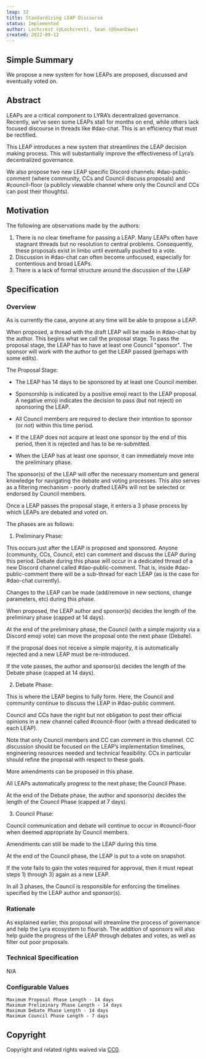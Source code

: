 ```yaml
---
leap: 32
title: Standardizing LEAP Discourse
status: Implemented
author: Lochcrest (@Lochcrest), Sean (@SeanDaws)
created: 2022-09-12
---
```


<!--You can leave these HTML comments in your merged LEAP and delete the visible duplicate text guides, they will not appear and may be helpful to refer to if you edit it again. This is the suggested template for new LEAPs. Note that a LEAP number will be assigned by an editor. When opening a pull request to submit your LEAP, please use an abbreviated title in the filename, `leap-draft_title_abbrev.md`. The title should be 44 characters or less.-->

## Simple Summary
<!--"If you can't explain it simply, you don't understand it well enough." Simply describe the outcome the proposed changes intends to achieve. This should be non-technical and accessible to a casual community member.-->
We propose a new system for how LEAPs are proposed, discussed and eventually voted on.

## Abstract
<!--A short (~200 word) description of the proposed change, the abstract should clearly describe the proposed change. This is what *will* be done if the LEAP is implemented, not *why* it should be done or *how* it will be done. If the LEAP proposes deploying a new contract, write, "we propose to deploy a new contract that will do x".-->

LEAPs are a critical component to LYRA’s decentralized governance. Recently, we’ve seen some LEAPs stall for months on end, while others lack focused discourse in threads like #dao-chat. This is an efficiency that must be rectified.

This LEAP introduces a new system that streamlines the LEAP decision making process. This will substantially improve the effectiveness of Lyra’s decentralized governance. 

We also propose two new LEAP specific Discord channels: #dao-public-comment (where community, CCs and Council discuss proposals) and #council-floor (a publicly viewable channel where only the Council and CCs can post their thoughts).


## Motivation
<!--This is the problem statement. This is the *why* of the LEAP. It should clearly explain *why* the current state of the protocol is inadequate.  It is critical that you explain *why* the change is needed, if the LEAP proposes changing how something is calculated, you must address *why* the current calculation is inaccurate or wrong. This is not the place to describe how the LEAP will address the issue!-->
The following are observations made by the authors:
1. There is no clear timeframe for passing a LEAP. Many LEAPs often have stagnant threads but no resolution to central problems. Consequently, these proposals exist in limbo until eventually pushed to a vote.
2. Discussion in #dao-chat can often become unfocused, especially for contentious and broad LEAPs. 		
3. There is a lack of formal structure around the discussion of the LEAP


## Specification
<!--The specification should describe the syntax and semantics of any new feature, there are five sections
1. Overview
2. Rationale
3. Technical Specification
4. Test Cases
5. Configurable Values
-->

### Overview
<!--This is a high level overview of *how* the LEAP will solve the problem. The overview should clearly describe how the new feature will be implemented.-->
As is currently the case, anyone at any time will be able to propose a LEAP. 

When proposed, a thread with the draft LEAP will be made in #dao-chat by the author. This begins what we call the proposal stage. To pass the proposal stage, the LEAP has to have at least one Council "sponsor". The sponsor will work with the author to get the LEAP passed (perhaps with some edits).

The Proposal Stage:

- The LEAP has 14 days to be sponsored by at least one Council member. 

- Sponsorship is indicated by a positive emoji react to the LEAP proposal. A negative emoji indicates the decision to pass (but not reject) on sponsoring the LEAP. 

- All Council members are required to declare their intention to sponsor (or not) within this time period.

- If the LEAP does not acquire at least one sponsor by the end of this period, then it is rejected and has to be re-submitted.

- When the LEAP has at least one sponsor, it can immediately move into the preliminary phase. 

The sponsor(s) of the LEAP will offer the necessary momentum and general knowledge for navigating the debate and voting processes. This also serves as a filtering mechanism - poorly drafted LEAPs will not be selected or endorsed by Council members.

Once a LEAP passes the proposal stage, it enters a 3 phase process by which LEAPs are debated and voted on.

The phases are as follows:

1) Preliminary Phase: 

This occurs just after the LEAP is proposed and sponsored. Anyone (community, CCs, Council, etc) can comment and discuss the LEAP during this period. Debate during this phase will occur in a dedicated thread of a new Discord channel called #dao-public-comment. That is, inside #dao-public-comment there will be a sub-thread for each LEAP (as is the case for #dao-chat currently). 

Changes to the LEAP can be made (add/remove in new sections, change parameters, etc) during this phase.

When proposed, the LEAP author and sponsor(s) decides the length of the preliminary phase (capped at 14 days).

At the end of the preliminary phase, the Council (with a simple majority via a Discord emoji vote) can move the proposal onto the next phase (Debate). 

If the proposal does not receive a simple majority, it is automatically rejected and a new LEAP must be re-introduced.

If the vote passes, the author and sponsor(s) decides the length of the Debate phase (capped at 14 days).

2) Debate Phase: 

This is where the LEAP begins to fully form. Here, the Council and community continue to discuss the LEAP in #dao-public comment. 

Council and CCs have the right but not obligation to post their official opinions in a new channel called #council-floor (with a thread dedicated to each LEAP). 

Note that only Council members and CC can comment in this channel. CC discussion should be focused on the LEAP’s implementation timelines, engineering resources needed and technical feasibility. CCs in particular should refine the proposal with respect to these goals.

More amendments can be proposed in this phase. 

All LEAPs automatically progress to the next phase; the Council Phase.

At the end of the Debate phase, the author and sponsor(s) decides the length of the Council Phase (capped at 7 days). 

3) Council Phase: 

Council communication and debate will continue to occur in #council-floor when deemed appropriate by Council members.

Amendments can still be made to the LEAP during this time.

At the end of the Council phase, the LEAP is put to a vote on snapshot. 

If the vote fails to gain the votes required for approval, then it must repeat steps 1) through 3) again as a new LEAP.

In all 3 phases, the Council is responsible for enforcing the timelines specified by the LEAP author and sponsor(s). 



### Rationale
<!--This is where you explain the reasoning behind how you propose to solve the problem. Why did you propose to implement the change in this way, what were the considerations and trade-offs. The rationale fleshes out what motivated the design and why particular design decisions were made. It should describe alternate designs that were considered and related work. The rationale may also provide evidence of consensus within the community, and should discuss important objections or concerns raised during discussion.-->
As explained earlier, this proposal will streamline the process of governance and help the Lyra ecosystem to flourish. The addition of sponsors will also help guide the progress of the LEAP through debates and votes, as well as filter out poor proposals. 

### Technical Specification
<!--The technical specification should outline the public API of the changes proposed. That is, changes to any of the interfaces Lyra currently exposes or the creations of new ones.-->

N/A


### Configurable Values
<!--Please list all values configurable under this implementation.-->
```
Maximum Proposal Phase Length - 14 days
Maximum Preliminary Phase Length - 14 days
Maximum Debate Phase Length - 14 days
Maximum Council Phase Length - 7 days

```

## Copyright
Copyright and related rights waived via [CC0](https://creativecommons.org/publicdomain/zero/1.0/).
